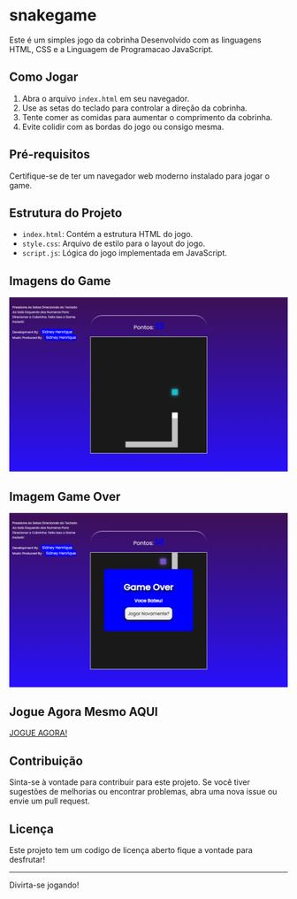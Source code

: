 # snakegame

Este é um simples jogo da cobrinha Desenvolvido com as linguagens HTML, CSS e a Linguagem de Programacao JavaScript.

## Como Jogar

1. Abra o arquivo `index.html` em seu navegador.
2. Use as setas do teclado para controlar a direção da cobrinha.
3. Tente comer as comidas para aumentar o comprimento da cobrinha.
4. Evite colidir com as bordas do jogo ou consigo mesma.

## Pré-requisitos

Certifique-se de ter um navegador web moderno instalado para jogar o game.

## Estrutura do Projeto

- `index.html`: Contém a estrutura HTML do jogo.
- `style.css`: Arquivo de estilo para o layout do jogo.
- `script.js`: Lógica do jogo implementada em JavaScript.

## Imagens do Game
<img src="./img/img_game.png">

## Imagem Game Over
<img src="./img/img_gameover.png">

## Jogue Agora Mesmo AQUI
<a href="https://sidneyhenriquedev.github.io/snakegame/">JOGUE AGORA!</a>

## Contribuição

Sinta-se à vontade para contribuir para este projeto. Se você tiver sugestões de melhorias ou encontrar problemas, abra uma nova issue ou envie um pull request.

## Licença

Este projeto tem um codigo de licença aberto fique a vontade para desfrutar!

---

Divirta-se jogando!

